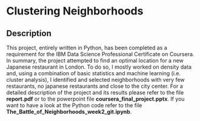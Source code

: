 # Clustering Neighborhoods

## Description

This project, entirely written in Python, has been completed as a requirement for the IBM Data Science Professional Certificate on Coursera. In summary, the project attempted to find an optimal location for a new Japanese restaurant in London. To do so, I mostly worked on density data and, using a combination of basic statistics and machine learning (i.e. cluster analysis), I identified and selected neighborhoods with very few restaurants, no japanese restaurants and close to the city center. For a detailed description of the project and its results please refer to the file **report.pdf** or to the powerpoint file **coursera_final_project.pptx**. If you want to have a look at the Python code refer to the file **The_Battle_of_Neighborhoods_week2_git.ipynb**.
 

